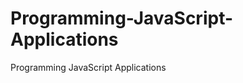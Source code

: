 Programming-JavaScript-Applications
===================================

Programming JavaScript Applications
